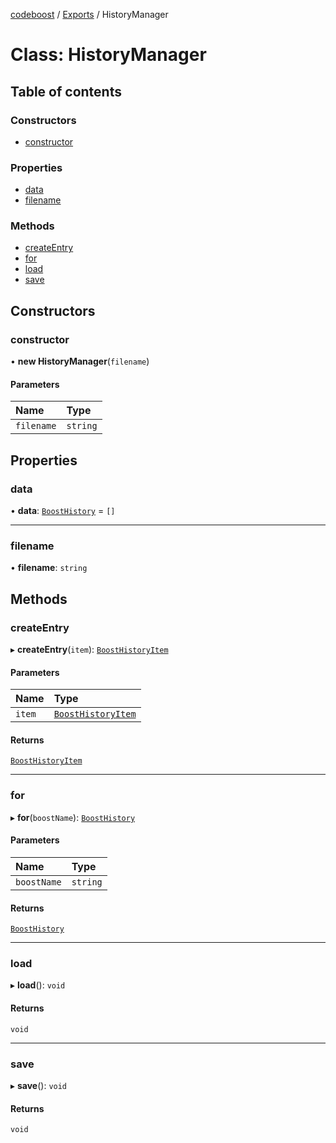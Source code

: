 [codeboost](../README.md) / [Exports](../modules.md) / HistoryManager

# Class: HistoryManager

## Table of contents

### Constructors

-   [constructor](HistoryManager.md#constructor)

### Properties

-   [data](HistoryManager.md#data)
-   [filename](HistoryManager.md#filename)

### Methods

-   [createEntry](HistoryManager.md#createentry)
-   [for](HistoryManager.md#for)
-   [load](HistoryManager.md#load)
-   [save](HistoryManager.md#save)

## Constructors

### constructor

• **new HistoryManager**(`filename`)

#### Parameters

| Name       | Type     |
| :--------- | :------- |
| `filename` | `string` |

## Properties

### data

• **data**: [`BoostHistory`](../modules.md#boosthistory) = `[]`

---

### filename

• **filename**: `string`

## Methods

### createEntry

▸ **createEntry**(`item`): [`BoostHistoryItem`](../interfaces/BoostHistoryItem.md)

#### Parameters

| Name   | Type                                                    |
| :----- | :------------------------------------------------------ |
| `item` | [`BoostHistoryItem`](../interfaces/BoostHistoryItem.md) |

#### Returns

[`BoostHistoryItem`](../interfaces/BoostHistoryItem.md)

---

### for

▸ **for**(`boostName`): [`BoostHistory`](../modules.md#boosthistory)

#### Parameters

| Name        | Type     |
| :---------- | :------- |
| `boostName` | `string` |

#### Returns

[`BoostHistory`](../modules.md#boosthistory)

---

### load

▸ **load**(): `void`

#### Returns

`void`

---

### save

▸ **save**(): `void`

#### Returns

`void`
